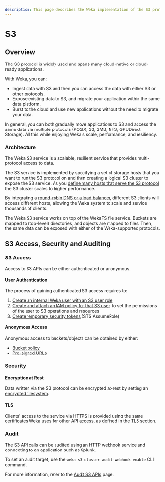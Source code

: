 ```yaml
---
description: This page describes the Weka implementation of the S3 protocol.
---
```


# S3

## Overview

The S3 protocol is widely used and spans many cloud-native or cloud-ready applications. 

With Weka, you can:

* Ingest data with S3 and then you can access the data with either S3 or other protocols.
* Expose existing data to S3, and migrate your application within the same data platform.
* Burst to the cloud and use new applications without the need to migrate your data.

In general, you can both gradually move applications to S3 and access the same data via multiple protocols (POSIX, S3, SMB, NFS, GPUDirect Storage). All this while enjoying Weka's scale, performance, and resiliency. 

### Architecture

The Weka S3 service is a scalable, resilient service that provides multi-protocol access to data.

The S3 service is implemented by specifying a set of storage hosts that you want to run the S3 protocol on and then creating a logical S3 cluster to expose the S3 service. As you [define many hosts that serve the S3 protocol](s3-cluster-management.md#creating-an-s3-cluster) the S3 cluster scales to higher performance.

By integrating a [round-robin DNS or a load balancer](s3-cluster-management.md#round-robin-dns-load-balancer), different S3 clients will access different hosts, allowing the Weka system to scale and service thousands of clients.

The Weka S3 service works on top of the WekaFS file service. Buckets are mapped to (top-level) directories, and objects are mapped to files. Then, the same data can be exposed with either of the Weka-supported protocols.

## S3 Access, Security and Auditing

### S3 Access

Access to S3 APIs can be either authenticated or anonymous.

#### User Authentication

The process of gaining authenticated S3 access requires to:

1. [Create an internal Weka user with an S3 user role](../../usage/security/user-management.md#creating-users)
2. [Create and attach an IAM policy for that S3 user](s3-users-and-authentication.md#manage-users-and-authentication), to set the permissions of the user to S3 operations and resources
3. [Create temporary security tokens](s3-users-and-authentication.md#generating-a-temporary-security-token)  (STS AssumeRole) 

#### Anonymous Access

Anonymous access to buckets/objects can be obtained by either: 

* [Bucket policy](s3-buckets-management.md#managing-bucket-policies)
* [Pre-signed URLs](s3-examples-using-boto3.md#pre-signed-url-example)

### Security

#### Encryption at Rest

Data written via the S3 protocol can be encrypted at-rest by setting an [encrypted filesystem](../../overview/filesystems.md#encrypted-filesystems).

#### TLS

Clients' access to the service via HTTPS is provided using the same certificates Weka uses for other API access, as defined in the [TLS](../../usage/security/#tls) section.

### Audit

The S3 API calls can be audited using an HTTP webhook service and connecting to an application such as Splunk.

To set an audit target, use the `weka s3 cluster audit-webhook enable` CLI command.

For more information, refer to the [Audit S3 APIs](audit-s3-apis.md) page.
